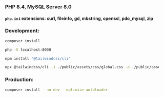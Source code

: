 ### PHP 8.4, MySQL Server 8.0
#### `php.ini` extensions: curl, fileinfo, gd, mbstring, openssl, pdo_mysql, zip

### Development:
```bash
composer install
```
```bash
php -S localhost:8000
```
```bash
npm install "@tailwindcss/cli"
```
```bash
npx @tailwindcss/cli -i ./public/assets/css/global.css -o ./public/assets/css/output.css --watch
```

### Production:
```bash
composer install --no-dev --optimize-autoloader
```
